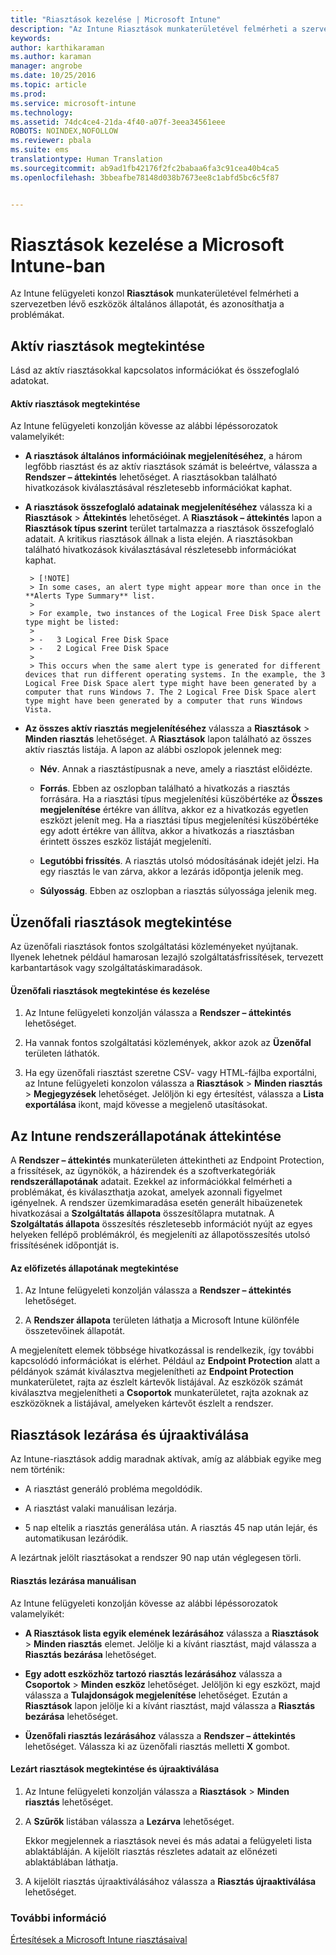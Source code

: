 ```yaml
---
title: "Riasztások kezelése | Microsoft Intune"
description: "Az Intune Riasztások munkaterületével felmérheti a szervezetben lévő eszközök általános állapotát."
keywords: 
author: karthikaraman
ms.author: karaman
manager: angrobe
ms.date: 10/25/2016
ms.topic: article
ms.prod: 
ms.service: microsoft-intune
ms.technology: 
ms.assetid: 74dc4ce4-21da-4f40-a07f-3eea34561eee
ROBOTS: NOINDEX,NOFOLLOW
ms.reviewer: pbala
ms.suite: ems
translationtype: Human Translation
ms.sourcegitcommit: ab9ad1fb42176f2fc2babaa6fa3c91cea40b4ca5
ms.openlocfilehash: 3bbeafbe78148d038b7673ee8c1abfd5bc6c5f87


---
```


# <a name="manage-alerts-in-microsoft-intune"></a>Riasztások kezelése a Microsoft Intune-ban
Az Intune felügyeleti konzol **Riasztások** munkaterületével felmérheti a szervezetben lévő eszközök általános állapotát, és azonosíthatja a problémákat.

## <a name="view-active-alerts"></a>Aktív riasztások megtekintése

Lásd az aktív riasztásokkal kapcsolatos információkat és összefoglaló adatokat.

#### <a name="to-view-active-alerts"></a>Aktív riasztások megtekintése

Az Intune felügyeleti konzolján kövesse az alábbi lépéssorozatok valamelyikét:

-  **A riasztások általános információinak megjelenítéséhez**, a három legfőbb riasztást és az aktív riasztások számát is beleértve, válassza a **Rendszer – áttekintés** lehetőséget. A riasztásokban található hivatkozások kiválasztásával részletesebb információkat kaphat.

-  **A riasztások összefoglaló adatainak megjelenítéséhez** válassza ki a **Riasztások** > **Áttekintés** lehetőséget. A **Riasztások – áttekintés** lapon a **Riasztások típus szerint** terület tartalmazza a riasztások összefoglaló adatait. A kritikus riasztások állnak a lista elején. A riasztásokban található hivatkozások kiválasztásával részletesebb információkat kaphat.

        > [!NOTE]
        > In some cases, an alert type might appear more than once in the **Alerts Type Summary** list.
        >
        > For example, two instances of the Logical Free Disk Space alert type might be listed:
        >
        > -   3 Logical Free Disk Space
        > -   2 Logical Free Disk Space
        >
        > This occurs when the same alert type is generated for different devices that run different operating systems. In the example, the 3 Logical Free Disk Space alert type might have been generated by a computer that runs Windows 7. The 2 Logical Free Disk Space alert type might have been generated by a computer that runs Windows Vista.

-   **Az összes aktív riasztás megjelenítéséhez** válassza a **Riasztások** > **Minden riasztás** lehetőséget. A **Riasztások** lapon található az összes aktív riasztás listája. A lapon az alábbi oszlopok jelennek meg:

    -   **Név**. Annak a riasztástípusnak a neve, amely a riasztást előidézte.

    -   **Forrás**. Ebben az oszlopban található a hivatkozás a riasztás forrására. Ha a riasztási típus megjelenítési küszöbértéke az **Összes megjelenítése** értékre van állítva, akkor ez a hivatkozás egyetlen eszközt jelenít meg. Ha a riasztási típus megjelenítési küszöbértéke egy adott értékre van állítva, akkor a hivatkozás a riasztásban érintett összes eszköz listáját megjeleníti.

    -   **Legutóbbi frissítés**. A riasztás utolsó módosításának idejét jelzi. Ha egy riasztás le van zárva, akkor a lezárás időpontja jelenik meg.

    -   **Súlyosság**. Ebben az oszlopban a riasztás súlyossága jelenik meg.

## <a name="view-notice-board-alerts"></a>Üzenőfali riasztások megtekintése
Az üzenőfali riasztások fontos szolgáltatási közleményeket nyújtanak. Ilyenek lehetnek például hamarosan lezajló szolgáltatásfrissítések, tervezett karbantartások vagy szolgáltatáskimaradások.

#### <a name="to-view-and-manage-notice-board-alerts"></a>Üzenőfali riasztások megtekintése és kezelése

1.  Az Intune felügyeleti konzolján válassza a **Rendszer – áttekintés** lehetőséget.

2.  Ha vannak fontos szolgáltatási közlemények, akkor azok az **Üzenőfal** területen láthatók.

3.  Ha egy üzenőfali riasztást szeretne CSV- vagy HTML-fájlba exportálni, az Intune felügyeleti konzolon válassza a **Riasztások** > **Minden riasztás** >    **Megjegyzések** lehetőséget. Jelöljön ki egy értesítést, válassza a **Lista exportálása** ikont, majd kövesse a megjelenő utasításokat.

## <a name="review-intune-system-status"></a>Az Intune rendszerállapotának áttekintése
A **Rendszer – áttekintés** munkaterületen áttekintheti az Endpoint Protection, a frissítések, az ügynökök, a házirendek és a szoftverkategóriák **rendszerállapotának** adatait. Ezekkel az információkkal felmérheti a problémákat, és kiválaszthatja azokat, amelyek azonnali figyelmet igényelnek. A rendszer üzemkimaradása esetén generált hibaüzenetek hivatkozásai a **Szolgáltatás állapota** összesítőlapra mutatnak. A **Szolgáltatás állapota** összesítés részletesebb információt nyújt az egyes helyeken fellépő problémákról, és megjeleníti az állapotösszesítés utolsó frissítésének időpontját is.

#### <a name="to-view-the-status-of-your-subscription"></a>Az előfizetés állapotának megtekintése

1.  Az Intune felügyeleti konzolján válassza a **Rendszer – áttekintés** lehetőséget.

2.  A **Rendszer állapota** területen láthatja a Microsoft Intune különféle összetevőinek állapotát.

  A megjelenített elemek többsége hivatkozással is rendelkezik, így további kapcsolódó információkat is elérhet. Például az **Endpoint Protection** alatt a példányok számát kiválasztva megjelenítheti az **Endpoint Protection** munkaterületet, rajta az észlelt kártevők listájával. Az eszközök számát kiválasztva megjelenítheti a **Csoportok** munkaterületet, rajta azoknak az eszközöknek a listájával, amelyeken kártevőt észlelt a rendszer.

## <a name="close-and-reactivate-alerts"></a>Riasztások lezárása és újraaktiválása
Az Intune-riasztások addig maradnak aktívak, amíg az alábbiak egyike meg nem történik:

-   A riasztást generáló probléma megoldódik.

-   A riasztást valaki manuálisan lezárja.

-   5 nap eltelik a riasztás generálása után. A riasztás 45 nap után lejár, és automatikusan lezáródik.

A lezártnak jelölt riasztásokat a rendszer 90 nap után véglegesen törli.

#### <a name="to-manually-close-an-alert"></a>Riasztás lezárása manuálisan

Az Intune felügyeleti konzolján kövesse az alábbi lépéssorozatok valamelyikét:

- **A Riasztások lista egyik elemének lezárásához** válassza a **Riasztások** > **Minden riasztás** elemet. Jelölje ki a kívánt riasztást, majd válassza a **Riasztás bezárása** lehetőséget.

- **Egy adott eszközhöz tartozó riasztás lezárásához** válassza a **Csoportok** > **Minden eszköz** lehetőséget. Jelöljön ki egy eszközt, majd válassza a **Tulajdonságok megjelenítése** lehetőséget. Ezután a **Riasztások** lapon jelölje ki a kívánt riasztást, majd válassza a **Riasztás bezárása** lehetőséget.

- **Üzenőfali riasztás lezárásához** válassza a **Rendszer – áttekintés** lehetőséget. Válassza ki az üzenőfali riasztás melletti **X** gombot.

#### <a name="to-view-and-reactivate-closed-alerts"></a>Lezárt riasztások megtekintése és újraaktiválása

1.  Az Intune felügyeleti konzolján válassza a **Riasztások** > **Minden riasztás** lehetőséget.

2.  A **Szűrők** listában válassza a **Lezárva** lehetőséget.

    Ekkor megjelennek a riasztások nevei és más adatai a felügyeleti lista ablaktábláján. A kijelölt riasztás részletes adatait az előnézeti ablaktáblában láthatja.

3.  A kijelölt riasztás újraaktiválásához válassza a **Riasztás újraaktiválása** lehetőséget.

### <a name="see-also"></a>További információ
[Értesítések a Microsoft Intune riasztásaival](../deploy-use/get-notified-by-alerts.md)



<!--HONumber=Nov16_HO1-->


